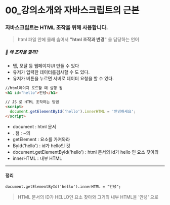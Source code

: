 # 00_강의소개와 자바스크립트의 근본

### **자바스크립트는 HTML 조작을 위해 사용합니다.** 

> html 파일 안에 몰래 숨어서 **"html 조작과 변경"** 을 담당하는 언어

##### 🧐 왜 조작을 할까? 

* 탭, 모달 등 웹페이지UI 만들 수 있다
* 유저가 입력한 데이터를검사할 수 도 있다.
* 유저가 버튼을 누르면 서버로 데이터 요청을 할 수 있다.  


```html
//html페이지 로드할 때 실행 됨
<h1 id="hello">안녕</h1>

// JS 로 HTML 조작하는 방법 
<script>
  document.getElementById('hello').innerHTML = '안녕하세요';
</script>
```

* document : html 문서
* . 점 : ~의
* getElement : 요소를 가져와라
* ById('hello') : id가 hello인 것
* document.getElementById('hello') : html 문서의 id가 hello 인 요소 찾아와
* innerHTML : 내부 HTML

---

#### 정리 
```html
document.getElementById('hello').innerHTML = "안녕";
```
> HTML 문서의 ID가 HELLO인 요소 찾아와 그거의 내부 HTML을 '안녕' 으로

